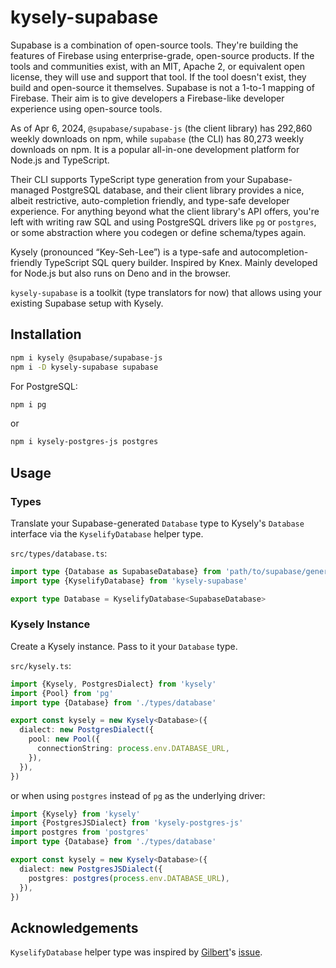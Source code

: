 # kysely-supabase

Supabase is a combination of open-source tools. They're building the features of Firebase using enterprise-grade, open-source products. If the tools and communities exist, with an MIT, Apache 2, or equivalent open license, they will use and support that tool. If the tool doesn't exist, they build and open-source it themselves. Supabase is not a 1-to-1 mapping of Firebase. Their aim is to give developers a Firebase-like developer experience using open-source tools.

As of Apr 6, 2024, `@supabase/supabase-js` (the client library) has 292,860 weekly downloads on npm, while `supabase` (the CLI) has 80,273 weekly downloads on npm. It is a popular all-in-one development platform for Node.js and TypeScript.

Their CLI supports TypeScript type generation from your Supabase-managed PostgreSQL database, and their client library provides a nice, albeit restrictive, auto-completion friendly, and type-safe developer experience. For anything beyond what the client library's API offers, you're left with writing raw SQL and using PostgreSQL drivers like `pg` or `postgres`, or some abstraction where you codegen or define schema/types again.

Kysely (pronounced “Key-Seh-Lee”) is a type-safe and autocompletion-friendly TypeScript SQL query builder. Inspired by Knex. Mainly developed for Node.js but also runs on Deno and in the browser.

`kysely-supabase` is a toolkit (type translators for now) that allows using your existing Supabase setup with Kysely.

## Installation

```sh
npm i kysely @supabase/supabase-js
npm i -D kysely-supabase supabase
```

For PostgreSQL:

```sh
npm i pg
```

or

```sh
npm i kysely-postgres-js postgres
```

## Usage

### Types

Translate your Supabase-generated `Database` type to Kysely's `Database` interface via the `KyselifyDatabase` helper type.

`src/types/database.ts`:

```ts
import type {Database as SupabaseDatabase} from 'path/to/supabase/generated/types/file'
import type {KyselifyDatabase} from 'kysely-supabase'

export type Database = KyselifyDatabase<SupabaseDatabase>
```

### Kysely Instance

Create a Kysely instance. Pass to it your `Database` type.

`src/kysely.ts`:

```ts
import {Kysely, PostgresDialect} from 'kysely'
import {Pool} from 'pg'
import type {Database} from './types/database'

export const kysely = new Kysely<Database>({
  dialect: new PostgresDialect({
    pool: new Pool({
      connectionString: process.env.DATABASE_URL,
    }),
  }),
})
```

or when using `postgres` instead of `pg` as the underlying driver:

```ts
import {Kysely} from 'kysely'
import {PostgresJSDialect} from 'kysely-postgres-js'
import postgres from 'postgres'
import type {Database} from './types/database'

export const kysely = new Kysely<Database>({
  dialect: new PostgresJSDialect({
    postgres: postgres(process.env.DATABASE_URL),
  }),
})
```

## Acknowledgements

`KyselifyDatabase` helper type was inspired by [Gilbert](https://github.com/gilbert)'s [issue](https://github.com/kysely-org/kysely/issues/461).
